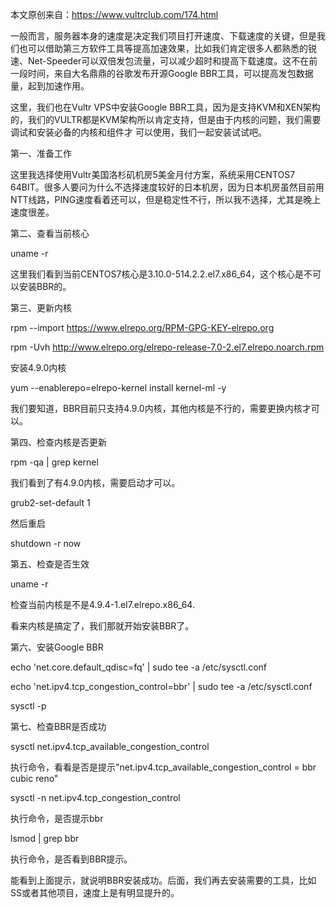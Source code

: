 本文原创来自：https://www.vultrclub.com/174.html

一般而言，服务器本身的速度是决定我们项目打开速度、下载速度的关键，但是我们也可以借助第三方软件工具等提高加速效果，比如我们肯定很多人都熟悉的锐速、Net-Speeder可以双倍发包流量，可以减少超时和提高下载速度。这不在前一段时间，来自大名鼎鼎的谷歌发布开源Google BBR工具，可以提高发包数据量，起到加速作用。

这里，我们也在Vultr VPS中安装Google BBR工具，因为是支持KVM和XEN架构的，我们的VULTR都是KVM架构所以肯定支持，但是由于内核的问题，我们需要调试和安装必备的内核和组件才 可以使用，我们一起安装试试吧。

第一、准备工作

这里我选择使用Vultr美国洛杉矶机房5美金月付方案，系统采用CENTOS7 64BIT。很多人要问为什么不选择速度较好的日本机房，因为日本机房虽然目前用NTT线路，PING速度看着还可以，但是稳定性不行，所以我不选择，尤其是晚上速度很差。

第二、查看当前核心

uname -r

这里我们看到当前CENTOS7核心是3.10.0-514.2.2.el7.x86_64，这个核心是不可以安装BBR的。

第三、更新内核

rpm --import https://www.elrepo.org/RPM-GPG-KEY-elrepo.org

rpm -Uvh http://www.elrepo.org/elrepo-release-7.0-2.el7.elrepo.noarch.rpm

安装4.9.0内核

yum --enablerepo=elrepo-kernel install kernel-ml -y

我们要知道，BBR目前只支持4.9.0内核，其他内核是不行的，需要更换内核才可以。

第四、检查内核是否更新

rpm -qa | grep kernel

我们看到了有4.9.0内核，需要启动才可以。

grub2-set-default 1

然后重启

shutdown -r now

第五、检查是否生效

uname -r

检查当前内核是不是4.9.4-1.el7.elrepo.x86_64.

看来内核是搞定了，我们那就开始安装BBR了。

第六、安装Google BBR

echo 'net.core.default_qdisc=fq' | sudo tee -a /etc/sysctl.conf

echo 'net.ipv4.tcp_congestion_control=bbr' | sudo tee -a /etc/sysctl.conf

sysctl -p

第七、检查BBR是否成功

sysctl net.ipv4.tcp_available_congestion_control

执行命令，看看是否是提示"net.ipv4.tcp_available_congestion_control = bbr cubic reno"

sysctl -n net.ipv4.tcp_congestion_control

执行命令，是否提示bbr

lsmod | grep bbr

执行命令，是否看到BBR提示。

能看到上面提示，就说明BBR安装成功。后面，我们再去安装需要的工具，比如SS或者其他项目，速度上是有明显提升的。
